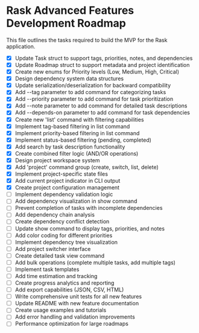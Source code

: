 # Rask Advanced Features Development Roadmap

This file outlines the tasks required to build the MVP for the Rask application.

- [x] Update Task struct to support tags, priorities, notes, and dependencies
- [x] Update Roadmap struct to support metadata and project identification
- [x] Create new enums for Priority levels (Low, Medium, High, Critical)
- [x] Design dependency system data structures
- [x] Update serialization/deserialization for backward compatibility
- [x] Add --tag parameter to add command for categorizing tasks
- [x] Add --priority parameter to add command for task prioritization
- [x] Add --note parameter to add command for detailed task descriptions
- [x] Add --depends-on parameter to add command for task dependencies
- [x] Create new 'list' command with filtering capabilities
- [x] Implement tag-based filtering in list command
- [x] Implement priority-based filtering in list command
- [x] Implement status-based filtering (pending, completed)
- [x] Add search by task description functionality
- [x] Create combined filter logic (AND/OR operations)
- [x] Design project workspace system
- [x] Add 'project' command group (create, switch, list, delete)
- [x] Implement project-specific state files
- [x] Add current project indicator in CLI output
- [x] Create project configuration management
- [ ] Implement dependency validation logic
- [ ] Add dependency visualization in show command
- [ ] Prevent completion of tasks with incomplete dependencies
- [ ] Add dependency chain analysis
- [ ] Create dependency conflict detection
- [ ] Update show command to display tags, priorities, and notes
- [ ] Add color coding for different priorities
- [ ] Implement dependency tree visualization
- [ ] Add project switcher interface
- [ ] Create detailed task view command
- [ ] Add bulk operations (complete multiple tasks, add multiple tags)
- [ ] Implement task templates
- [ ] Add time estimation and tracking
- [ ] Create progress analytics and reporting
- [ ] Add export capabilities (JSON, CSV, HTML)
- [ ] Write comprehensive unit tests for all new features
- [ ] Update README with new feature documentation
- [ ] Create usage examples and tutorials
- [ ] Add error handling and validation improvements
- [ ] Performance optimization for large roadmaps
